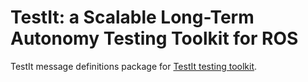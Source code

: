 TestIt: a Scalable Long-Term Autonomy Testing Toolkit for ROS
=============================================================

TestIt message definitions package for [TestIt testing toolkit](http://github.com/GertKanter/testit).
